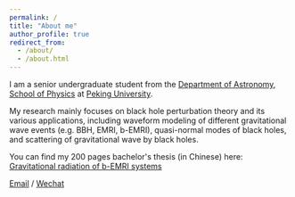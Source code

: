 ```yaml
---
permalink: /
title: "About me"
author_profile: true
redirect_from: 
  - /about/
  - /about.html
---
```


I am a senior undergraduate student from the [Department of Astronomy](http://vega.bac.pku.edu.cn), [School of Physics](http://english.phy.pku.edu.cn) at [Peking University](https://english.pku.edu.cn).

My research mainly focuses on black hole perturbation theory and its various applications, including waveform modeling of different gravitational wave events (e.g. BBH, EMRI, b-EMRI), quasi-normal modes of black holes, and scattering of gravitational wave by black holes.

You can find my 200 pages bachelor's thesis (in Chinese) here: [Gravitational radiation of b-EMRI systems](../Bachelor_Thesis_YuchengYin.pdf)

[Email](mailto:2100011605@stu.pku.edu.cn) / [Wechat](../images/wechat.jpg)
